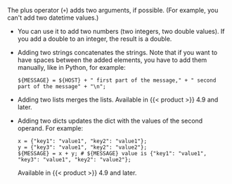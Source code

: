 The plus operator (`+`) adds two arguments, if possible. (For example, you can't add two datetime values.)

- You can use it to add two numbers (two integers, two double values). If you add a double to an integer, the result is a double.
- Adding two strings concatenates the strings. Note that if you want to have spaces between the added elements, you have to add them manually, like in Python, for example:

    ```shell
    ${MESSAGE} = ${HOST} + " first part of the message," + " second part of the message" + "\n";
    ```

- Adding two lists merges the lists. Available in {{< product >}} 4.9 and later.
- Adding two dicts updates the dict with the values of the second operand. For example:

    ```shell
    x = {"key1": "value1", "key2": "value1"};
    y = {"key3": "value1", "key2": "value2"};
    ${MESSAGE} = x + y; # ${MESSAGE} value is {"key1": "value1", "key3": "value1", "key2": "value2"};
    ```

    Available in {{< product >}} 4.9 and later.
